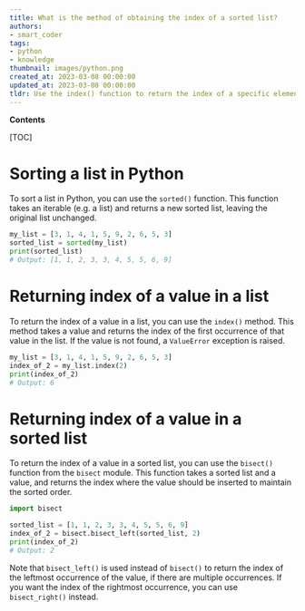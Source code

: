 ```yaml
---
title: What is the method of obtaining the index of a sorted list?
authors:
- smart_coder
tags:
- python
- knowledge
thumbnail: images/python.png
created_at: 2023-03-08 00:00:00
updated_at: 2023-03-08 00:00:00
tldr: Use the index() function to return the index of a specific element in a sorted list.
---
```


**Contents**

[TOC]

# Sorting a list in Python
To sort a list in Python, you can use the `sorted()` function. This function takes an iterable (e.g. a list) and returns a new sorted list, leaving the original list unchanged.

```python
my_list = [3, 1, 4, 1, 5, 9, 2, 6, 5, 3]
sorted_list = sorted(my_list)
print(sorted_list)
# Output: [1, 1, 2, 3, 3, 4, 5, 5, 6, 9]
```

# Returning index of a value in a list
To return the index of a value in a list, you can use the `index()` method. This method takes a value and returns the index of the first occurrence of that value in the list. If the value is not found, a `ValueError` exception is raised.

```python
my_list = [3, 1, 4, 1, 5, 9, 2, 6, 5, 3]
index_of_2 = my_list.index(2)
print(index_of_2)
# Output: 6
```

# Returning index of a value in a sorted list
To return the index of a value in a sorted list, you can use the `bisect()` function from the `bisect` module. This function takes a sorted list and a value, and returns the index where the value should be inserted to maintain the sorted order.

```python
import bisect

sorted_list = [1, 1, 2, 3, 3, 4, 5, 5, 6, 9]
index_of_2 = bisect.bisect_left(sorted_list, 2)
print(index_of_2)
# Output: 2
```

Note that `bisect_left()` is used instead of `bisect()` to return the index of the leftmost occurrence of the value, if there are multiple occurrences. If you want the index of the rightmost occurrence, you can use `bisect_right()` instead.
